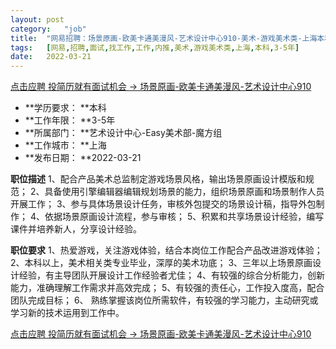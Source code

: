 ```yaml
---
layout:	post
category:	"job"
title:	"网易招聘：场景原画-欧美卡通美漫风-艺术设计中心910-美术-游戏美术类-上海本科3-5年"
tags:	[网易,招聘,面试,找工作,工作,内推,美术,游戏美术类,上海,本科,3-5年]
date:	2022-03-21
---
```


[点击应聘 投简历就有面试机会 -> 场景原画-欧美卡通美漫风-艺术设计中心910](http://mobile.bole.netease.com/bole/boleDetail?id=37895&employeeId=346f03c3cda5f04c&key=all)



- **学历要求： **本科
- **工作年限： **3-5年
- **所属部门： **艺术设计中心-Easy美术部-魔方组
- **工作城市： **上海
- **发布日期： **2022-03-21



**职位描述**
1、配合产品美术总监制定游戏场景风格，输出场景原画设计模版和规范；
2、具备使用引擎编辑器编辑规划场景的能力，组织场景原画和场景制作人员开展工作；
3、参与具体场景设计任务，审核外包提交的场景设计稿，指导外包制作；
4、依据场景原画设计流程，参与审核；
5、积累和共享场景设计经验，编写课件并培养新人，分享设计经验。




**职位要求**
1、热爱游戏，关注游戏体验，结合本岗位工作配合产品改进游戏体验；
2、本科以上，美术相关类专业毕业，深厚的美术功底；
3、三年以上场景原画设计经验，有主导团队开展设计工作经验者尤佳；
4、有较强的综合分析能力，创新能力，准确理解工作需求并高效完成；
5、有较强的责任心，工作投入度高，配合团队完成目标；
6、 熟练掌握该岗位所需软件，有较强的学习能力，主动研究或学习新的技术运用到工作中。



[点击应聘 投简历就有面试机会 -> 场景原画-欧美卡通美漫风-艺术设计中心910](http://mobile.bole.netease.com/bole/boleDetail?id=37895&employeeId=346f03c3cda5f04c&key=all)